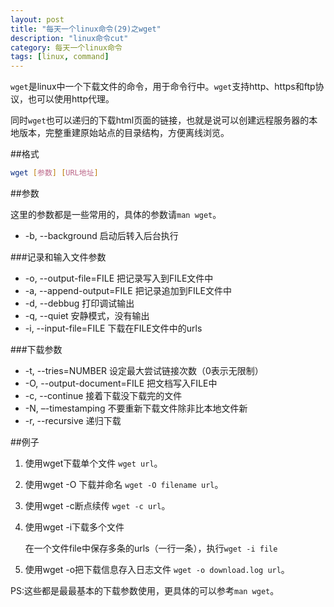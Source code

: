 ```yaml
---
layout: post
title: "每天一个linux命令(29)之wget"
description: "linux命令cut"
category: 每天一个linux命令
tags: [linux, command]
---
```


`wget`是linux中一个下载文件的命令，用于命令行中。`wget`支持http、https和ftp协议，也可以使用http代理。

同时`wget`也可以递归的下载html页面的链接，也就是说可以创建远程服务器的本地版本，完整重建原始站点的目录结构，方便离线浏览。

##格式

```sh
wget [参数] [URL地址]
```

##参数

这里的参数都是一些常用的，具体的参数请`man wget`。

 * -b, --background 启动后转入后台执行
 

###记录和输入文件参数

 * -o, --output-file=FILE 把记录写入到FILE文件中
 * -a, --append-output=FILE 把记录追加到FILE文件中
 * -d, --debbug 打印调试输出
 * -q, --quiet 安静模式，没有输出
 * -i, --input-file=FILE 下载在FILE文件中的urls
 

###下载参数

* -t, --tries=NUMBER 设定最大尝试链接次数（0表示无限制）
* -O, --output-document=FILE 把文档写入FILE中
* -c, --continue 接着下载没下载完的文件
* -N, –-timestamping 不要重新下载文件除非比本地文件新
* -r, --recursive 递归下载

##例子

1. 使用wget下载单个文件 `wget url`。
2. 使用wget -O 下载并命名 `wget -O filename url`。
3. 使用wget -c断点续传 `wget -c url`。
4. 使用wget -i下载多个文件
    
    在一个文件file中保存多条的urls（一行一条），执行`wget -i file`

5. 使用wget -o把下载信息存入日志文件 `wget -o download.log url`。

PS:这些都是最最基本的下载参数使用，更具体的可以参考`man wget`。
